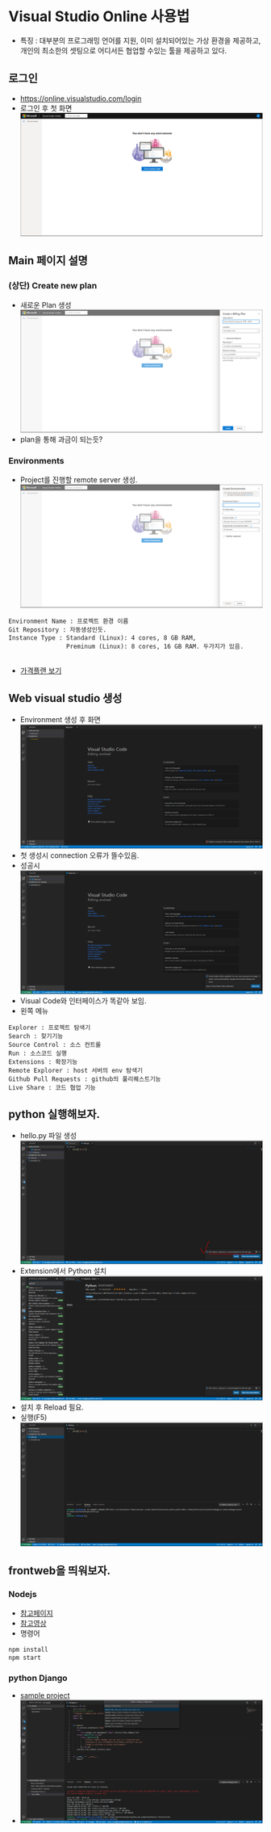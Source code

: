 # Visual Studio Online 사용법
- 특징 : 대부분의 프로그래밍 언어를 지원, 이미 설치되어있는 가상 환경을 제공하고,  
개인의 최소한의 셋팅으로 어디서든 협업할 수있는 툴을 제공하고 있다.
## 로그인
- https://online.visualstudio.com/login
- 로그인 후 첫 화면
![로그인 후 첫화면](img/first_main.PNG)

## Main 페이지 설명
### (상단) Create new plan
- 새로운 Plan 생성
![Create new plan](img/NewPlan.PNG)
- plan을 통해 과금이 되는듯?
### Environments
- Project를 진행할 remote server 생성.
![Create new Environment](img/NewEnv.PNG)
```buildoutcfg
Environment Name : 프로젝트 환경 이름
Git Repository : 자동생성인듯.
Instance Type : Standard (Linux): 4 cores, 8 GB RAM,
                Preminum (Linux): 8 cores, 16 GB RAM. 두가지가 있음.
               

```
- [가격플랜 보기](https://azure.microsoft.com/ko-kr/pricing/details/visual-studio-online/)

## Web visual studio 생성
- Environment 생성 후 화면
![env생성 후 화면(실패)](img/webenv.PNG)
- 첫 생성시 connection 오류가 뜰수있음.
- 성공시
![env생성 후 화면(실패)](img/webenv_suc.PNG)
- Visual Code와 인터페이스가 똑같아 보임.
- 왼쪽 메뉴
```
Explorer : 프로젝트 탐색기
Search : 찾기기능
Source Control : 소스 컨트롤
Run : 소스코드 실행
Extensions : 확장기능
Remote Explorer : host 서버의 env 탐색기
Github Pull Requests : github의 풀리퀘스트기능
Live Share : 코드 협업 기능
```

## python 실행해보자.
- hello.py 파일 생성
![간단한 python 코드 실행](img/Runpython.PNG)
- Extension에서 Python 설치
![python설치](img/extensionInstallpython.PNG)
- 설치 후 Reload 필요.
- 실행(F5)
![python실행](img/RunpythonRes.PNG)

## frontweb을 띄워보자.

### Nodejs
- [참고페이지](https://code.visualstudio.com/docs/nodejs/nodejs-tutorial)
- [참고영상](https://channel9.msdn.com/Series/Visual-Studio-Online-Monaco/Getting-started-with-nodejs)
- 명령어
```
npm install
npm start
```
### python Django
- [sample project](https://github.com/mate365/python_web_example)
- ![django 실행화면](img/djangoRun.PNG)